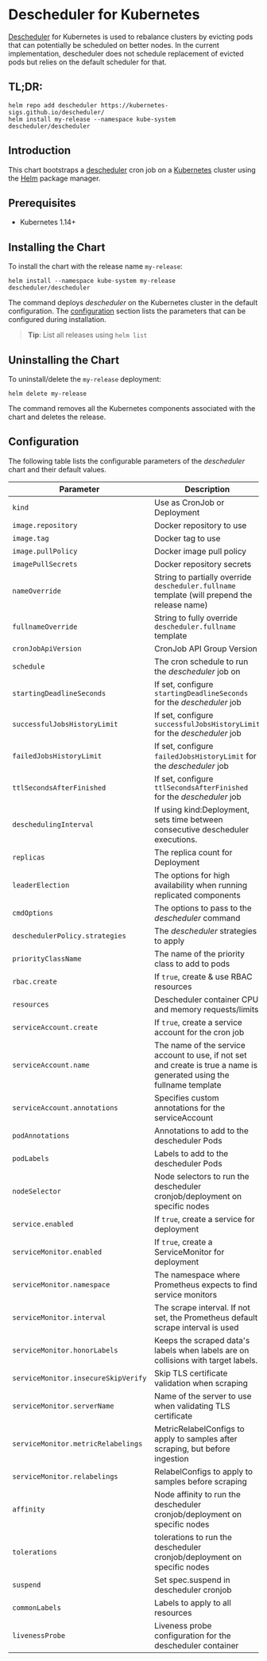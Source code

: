 # Descheduler for Kubernetes

[Descheduler](https://github.com/kubernetes-sigs/descheduler/) for Kubernetes is used to rebalance clusters by evicting pods that can potentially be scheduled on better nodes. In the current implementation, descheduler does not schedule replacement of evicted pods but relies on the default scheduler for that.

## TL;DR:

```shell
helm repo add descheduler https://kubernetes-sigs.github.io/descheduler/
helm install my-release --namespace kube-system descheduler/descheduler
```

## Introduction

This chart bootstraps a [descheduler](https://github.com/kubernetes-sigs/descheduler/) cron job on a [Kubernetes](http://kubernetes.io) cluster using the [Helm](https://helm.sh) package manager.

## Prerequisites

- Kubernetes 1.14+

## Installing the Chart

To install the chart with the release name `my-release`:

```shell
helm install --namespace kube-system my-release descheduler/descheduler
```

The command deploys _descheduler_ on the Kubernetes cluster in the default configuration. The [configuration](#configuration) section lists the parameters that can be configured during installation.

> **Tip**: List all releases using `helm list`

## Uninstalling the Chart

To uninstall/delete the `my-release` deployment:

```shell
helm delete my-release
```

The command removes all the Kubernetes components associated with the chart and deletes the release.

## Configuration

The following table lists the configurable parameters of the _descheduler_ chart and their default values.

| Parameter                           | Description                                                                                                           | Default                              |
|-------------------------------------|-----------------------------------------------------------------------------------------------------------------------|--------------------------------------|
| `kind`                              | Use as CronJob or Deployment                                                                                          | `CronJob`                            |
| `image.repository`                  | Docker repository to use                                                                                              | `registry.k8s.io/descheduler/descheduler` |
| `image.tag`                         | Docker tag to use                                                                                                     | `v[chart appVersion]`                |
| `image.pullPolicy`                  | Docker image pull policy                                                                                              | `IfNotPresent`                       |
| `imagePullSecrets`                  | Docker repository secrets                                                                                             | `[]`                                 |
| `nameOverride`                      | String to partially override `descheduler.fullname` template (will prepend the release name)                          | `""`                                 |
| `fullnameOverride`                  | String to fully override `descheduler.fullname` template                                                              | `""`                                 |
| `cronJobApiVersion`                 | CronJob API Group Version                                                                                             | `"batch/v1"`                         |
| `schedule`                          | The cron schedule to run the _descheduler_ job on                                                                     | `"*/2 * * * *"`                      |
| `startingDeadlineSeconds`           | If set, configure `startingDeadlineSeconds` for the _descheduler_ job                                                 | `nil`                                |
| `successfulJobsHistoryLimit`        | If set, configure `successfulJobsHistoryLimit` for the _descheduler_ job                                              | `nil`                                |
| `failedJobsHistoryLimit`            | If set, configure `failedJobsHistoryLimit` for the _descheduler_ job                                                  | `nil`                                |
| `ttlSecondsAfterFinished`           | If set, configure `ttlSecondsAfterFinished` for the _descheduler_ job                                                 | `nil`                                |
| `deschedulingInterval`              | If using kind:Deployment, sets time between consecutive descheduler executions.                                       | `5m`                                 |
| `replicas`                          | The replica count for Deployment                                                                                      | `1`                                  |
| `leaderElection`                    | The options for high availability when running replicated components                                                  | _see values.yaml_                    |
| `cmdOptions`                        | The options to pass to the _descheduler_ command                                                                      | _see values.yaml_                    |
| `deschedulerPolicy.strategies`      | The _descheduler_ strategies to apply                                                                                 | _see values.yaml_                    |
| `priorityClassName`                 | The name of the priority class to add to pods                                                                         | `system-cluster-critical`            |
| `rbac.create`                       | If `true`, create & use RBAC resources                                                                                | `true`                               |
| `resources`                         | Descheduler container CPU and memory requests/limits                                                                  | _see values.yaml_                    |
| `serviceAccount.create`             | If `true`, create a service account for the cron job                                                                  | `true`                               |
| `serviceAccount.name`               | The name of the service account to use, if not set and create is true a name is generated using the fullname template | `nil`                                |
| `serviceAccount.annotations`        | Specifies custom annotations for the serviceAccount                                                                   | `{}`                                 |
| `podAnnotations`                    | Annotations to add to the descheduler Pods                                                                            | `{}`                                 |
| `podLabels`                         | Labels to add to the descheduler Pods                                                                                 | `{}`                                 |
| `nodeSelector`                      | Node selectors to run the descheduler cronjob/deployment on specific nodes                                            | `nil`                                |
| `service.enabled`                   | If `true`, create a service for deployment                                                                            | `false`                              |
| `serviceMonitor.enabled`            | If `true`, create a ServiceMonitor for deployment                                                                     | `false`                              |
| `serviceMonitor.namespace`          | The namespace where Prometheus expects to find service monitors                                                       | `nil`                                |
| `serviceMonitor.interval`           | The scrape interval. If not set, the Prometheus default scrape interval is used                                       | `nil`                                |
| `serviceMonitor.honorLabels`        | Keeps the scraped data's labels when labels are on collisions with target labels.                                     | `true`                               |
| `serviceMonitor.insecureSkipVerify` | Skip TLS certificate validation when scraping                                                                         | `true`                               |
| `serviceMonitor.serverName`         | Name of the server to use when validating TLS certificate                                                             | `nil`                                |
| `serviceMonitor.metricRelabelings`  | MetricRelabelConfigs to apply to samples after scraping, but before ingestion                                         | `[]`                                 |
| `serviceMonitor.relabelings`        | RelabelConfigs to apply to samples before scraping                                                                    | `[]`                                 |
| `affinity`                          | Node affinity to run the descheduler cronjob/deployment on specific nodes                                             | `nil`                                |
| `tolerations`                       | tolerations to run the descheduler cronjob/deployment on specific nodes                                               | `nil`                                |
| `suspend`                           | Set spec.suspend in descheduler cronjob                                                                               | `false`                              |
| `commonLabels`                      | Labels to apply to all resources                                                                                      | `{}`                                 |
| `livenessProbe`                     | Liveness probe configuration for the descheduler container                                                            | _see values.yaml_                    |

